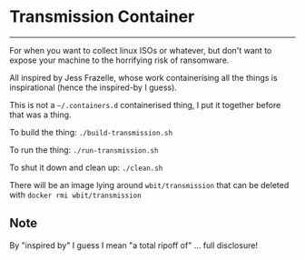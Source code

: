 # Transmission Container

---

For when you want to collect linux ISOs or whatever, but don't want to expose
your machine to the horrifying risk of ransomware.

All inspired by Jess Frazelle, whose work containerising all the things
is inspirational (hence the inspired-by I guess).

This is not a `~/.containers.d` containerised thing, I put it together
before that was a thing.

To build the thing: `./build-transmission.sh`

To run the thing: `./run-transmission.sh`

To shut it down and clean up: `./clean.sh`

There will be an image lying around `wbit/transmission` that can be deleted with `docker rmi wbit/transmission`

## Note

By "inspired by" I guess I mean "a total ripoff of" ... full disclosure!

